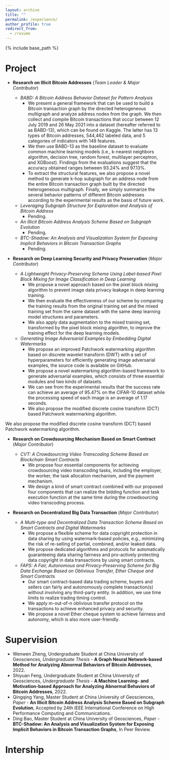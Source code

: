 ```yaml
---
layout: archive
title: ""
permalink: /experience/
author_profile: true
redirect_from:
  - /resume
---
```


{% include base_path %}

Project
======

* **Research on Illicit Bitcoin Addresses** (*Team Leader & Major Contributor*)
  * *BABD: A Bitcoin Address Behavior Dataset for Pattern Analysis*
    * We present a general framework that can be used to build a Bitcoin transaction graph by the directed heterogeneous multigraph and analyze address nodes from the graph. We then collect and compile Bitcoin transactions that occur between 12 July 2019 and 26 May 2021 into a dataset (hereafter referred to as BABD-13), which can be found on Kaggle. The latter has 13 types of Bitcoin addresses, 544,462 labeled data, and 5 categories of indicators with 148 features. 
    * We then use BABD-13 as the baseline dataset to evaluate common machine learning models (i.e., k-nearest neighbors algorithm, decision tree, random forest, multilayer perceptron, and XGBoost). Findings from the evaluations suggest that the accuracy obtained ranges between 93.24% and 97.13%. 
    * To extract the structural features, we also propose a novel method to generate k-hop subgraph for an address node from the entire Bitcoin transaction graph built by the directed heterogeneous multigraph. Finally, we simply summarize the several behavior patterns of different Bitcoin addresses according to the experimental results as the basis of future work.
  * *Leveraging Subgraph Structure for Exploration and Analysis of Bitcoin Address*
    * Pending.
  * *An Illicit Bitcoin Address Analysis Scheme Based on Subgraph Evolution*
    * Pending.
  * *BTC-Shadow: An Analysis and Visualization System for Exposing Implicit Behaviors in Bitcoin Transaction Graphs*
    * Pending.


* **Research on Deep Learning Security and Privacy Preservation** (*Major Contributor*)
  * *A Lightweight Privacy-Preserving Scheme Using Label-based Pixel Block Mixing for Image Classification in Deep Learning*
    * We propose a novel approach based on the pixel block mixing algorithm to prevent image data privacy leakage in deep learning training. 
    * We then evaluate the effectiveness of our scheme by comparing the training results from the original training set and the mixed training set from the same dataset with the same deep learning model structures and parameters. 
    * We also apply data augmentation to the mixed training set, transformed by the pixel block mixing algorithm, to improve the training effect for the deep learning models.
  * *Generating Image Adversarial Examples by Embedding Digital Watermarks*
    * We propose an improved Patchwork watermarking algorithm based on discrete wavelet transform (DWT) with a set of hyperparameters for efficiently generating image adversarial examples, the source code is available on GitHub.
    * We propose a novel watermarking algorithm-based framework to generate adversarial examples, which consists of three essential modules and two kinds of datasets.
    * We can see from the experimental results that the success rate can achieve an average of 95.47% on the CIFAR-10 dataset while the processing speed of each image is an average of 1.17 seconds.
    * We also propose the modified discrete cosine transform (DCT) based Patchwork watermarking algorithm. 

We also propose the modified discrete cosine transform (DCT) based Patchwork watermarking algorithm. 

* **Research on Crowdsourcing Mechanism Based on Smart Contract** (*Major Contributor*)
  * *CVT: A Crowdsourcing Video Transcoding Scheme Based on Blockchain Smart Contracts*
    * We propose four essential components for achieving crowdsourcing video transcoding tasks, including the employer, the worker, the task allocation mechanism, and the payment mechanism.
    * We design a kind of smart contract combined with our proposed four components that can realize the bidding function and task execution function at the same time during the crowdsourcing video transcoding process.

* **Research on Decentralized Big Data Transaction** (*Major Contributor*)
  * *A Multi-type and Decentralized Data Transaction Scheme Based on Smart Contracts and Digital Watermarks*
    * We propose a flexible scheme for data copyright protection in data sharing by using watermark-based policies, e.g., minimizing the risk of re-selling of partial, combined, and/or leaked data.
    * We propose dedicated algorithms and protocols for automatically guaranteeing data sharing fairness and pro-actively protecting data copyright in data transactions by using smart contracts.
  * *FAPS: A Fair, Autonomous and Privacy-Preserving Scheme for Big Data Exchange Based on Oblivious Transfer, Ether Cheque and Smart Contracts*
    * Our smart contract-based data trading scheme, buyers and sellers can fairly and autonomously complete transaction(s) without involving any third-party entity. In addition, we use time limits to realize trading timing control.
    * We apply m-out-of-n oblivious transfer protocol on the transactions to achieve enhanced privacy and security.
    * We propose a novel Ether cheque system to achieve fairness and autonomy, which is also more user-friendly.


Supervision
======

* Wenwen Zheng, Undergraduate Student at China University of Geosciences, *Undergraduate Thesis* - **A Graph Neural Network-based Method for Analyzing Abnormal Behaviors of Bitcoin Addresses**, 2022.
* Shiyuan Feng, Undergraduate Student at China University of Geosciences, *Undergraduate Thesis* - **A Machine Learning- and Motivation-based Approach for Analyzing Abnormal Behaviors of Bitcoin Addresses**, 2022.
* Qingqing Yang, Master Student at China University of Geosciences, *Paper* - **An Illicit Bitcoin Address Analysis Scheme Based on Subgraph Evolution**, Accepted by 24th IEEE International Conference on High Performance Computing and Communications.
* Ding Bao, Master Student at China University of Geosciences, *Paper* - **BTC-Shadow: An Analysis and Visualization System for Exposing Implicit Behaviors in Bitcoin Transaction Graphs**, In Peer Review.

Intership
======

  
